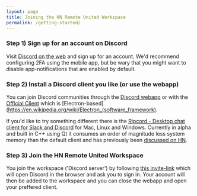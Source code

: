 ```yaml
---
layout: page
title: Joining the HN Remote United Workspace
permalink: /getting-started/
--- 
```


### Step 1) Sign up for an account on Discord

Visit [Discord on the web](https://discordapp.com/) and sign up for an account. We'd recommend configuring 2FA using the mobile app, but be wary that you might want to disable app-notifications that are enabled by default.

### Step 2) Install a Discord client you like (or use the webapp)

You can join Discord communities through the [Discord webapp](https://discordapp.com/app) or with the [Official Client](https://discordapp.com/download) which is [Electron-based](https://en.wikipedia.org/wiki/Electron_(software_framework).

If you'd like to try something different there is the [Ripcord - Desktop chat client for Slack and Discord](https://cancel.fm/ripcord/) for Mac, Linux and Windows. Currently in alpha and built in C++ using Qt it consumes an order of magnitude less system memory than the default client and has previously been [discussed on HN](https://news.ycombinator.com/item?id=19617699).

### Step 3) Join the HN Remote United Workspace

You join the workspace ('Discord server') by following [this invite-link](https://discord.gg/2JtHmBa) which will open Discord in the browser and ask you to sign in. Your account will then be added to the workspace and you can close the webapp and open your preffered client. 

